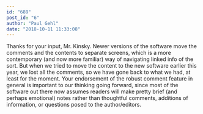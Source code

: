 ```yaml
---
id: "689"
post_id: "6"
author: "Paul Gehl"
date: "2018-10-11 11:33:08"
---
```

Thanks for your input, Mr. Kinsky. Newer versions of the software move the comments and the contents to separate screens, which is a more contemporary (and now more familiar) way of navigating linked info of the sort. But when we tried to move the content to the new software earlier this year, we lost all the comments, so we have gone back to what we had, at least for the moment. Your endorsement of the robust comment feature in general is important to our thinking going forward, since most of the software out there now assumes readers will make pretty brief (and perhaps emotional) notes rather than thoughtful comments, additions of information, or questions posed to the author/editors.
